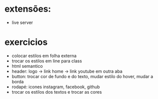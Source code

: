 # extensões:
* live server

# exercicios
* colocar estilos em folha externa
* trocar os estilos em line para class
* html semantico
* header: logo -> link home -> link youtube em outra aba
* button: trocar cor de fundo e do texto, mudar estilo do hover, mudar a borda
* rodapé: icones instagram, facebook, github
* trocar os estilos dos textos e trocar as cores